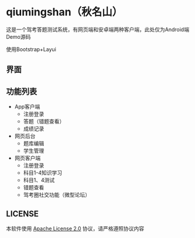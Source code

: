 # qiumingshan（秋名山）

这是一个驾考答题测试系统，有网页端和安卓端两种客户端，此处仅为Android端Demo源码

使用Bootstrap+Layui

## 界面

## 功能列表

- App客户端
  - 注册登录
  - 答题（错题查看）
  - 成绩记录
- 网页后台
  - 题库编辑
  - 学生管理
- 网页客户端
  - 注册登录
  - 科目1-4知识学习
  - 科目1、4测试
  - 错题查看
  - 驾考圈社交功能（微型论坛）

## LICENSE

本软件使用 [Apache License 2.0](http://www.apache.org/licenses/LICENSE-2.0) 协议，请严格遵照协议内容